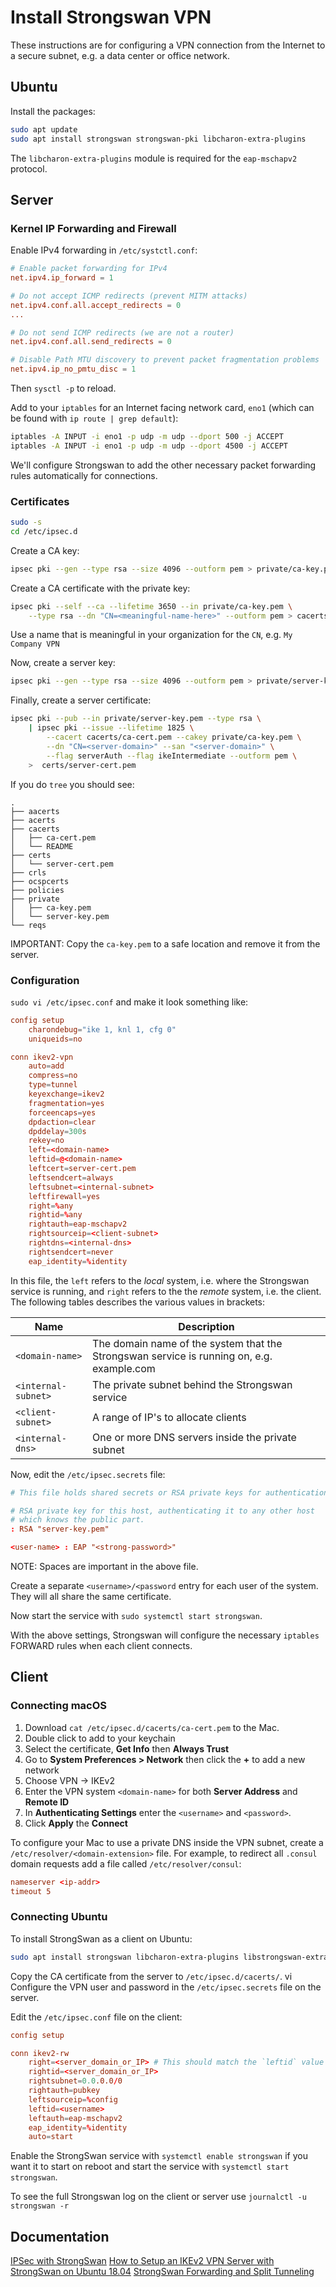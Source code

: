 # Install Strongswan VPN

These instructions are for configuring a VPN connection from the Internet to a secure subnet, e.g. a data center or office network.

## Ubuntu

Install the packages:

```bash
sudo apt update
sudo apt install strongswan strongswan-pki libcharon-extra-plugins
```

The `libcharon-extra-plugins` module is required for the `eap-mschapv2` protocol.

## Server

### Kernel IP Forwarding and Firewall

Enable IPv4 forwarding in `/etc/systctl.conf`:

```conf
# Enable packet forwarding for IPv4
net.ipv4.ip_forward = 1

# Do not accept ICMP redirects (prevent MITM attacks)
net.ipv4.conf.all.accept_redirects = 0
...

# Do not send ICMP redirects (we are not a router)
net.ipv4.conf.all.send_redirects = 0

# Disable Path MTU discovery to prevent packet fragmentation problems
net.ipv4.ip_no_pmtu_disc = 1
```

Then `sysctl -p` to reload.

Add to your `iptables` for an Internet facing network card, `eno1` (which can be found with `ip route | grep default`):

```bash
iptables -A INPUT -i eno1 -p udp -m udp --dport 500 -j ACCEPT
iptables -A INPUT -i eno1 -p udp -m udp --dport 4500 -j ACCEPT
```

We'll configure Strongswan to add the other necessary packet forwarding rules automatically for connections.

### Certificates

```sh
sudo -s
cd /etc/ipsec.d
```

Create a CA key:

```bash
ipsec pki --gen --type rsa --size 4096 --outform pem > private/ca-key.pem
```

Create a CA certificate with the private key:

```bash
ipsec pki --self --ca --lifetime 3650 --in private/ca-key.pem \
    --type rsa --dn "CN=<meaningful-name-here>" --outform pem > cacerts/ca-cert.pem
```

Use a name that is meaningful in your organization for the `CN`, e.g. `My Company VPN`

Now, create a server key:

```bash
ipsec pki --gen --type rsa --size 4096 --outform pem > private/server-key.pem
```

Finally, create a server certificate:

```bash
ipsec pki --pub --in private/server-key.pem --type rsa \
    | ipsec pki --issue --lifetime 1825 \
        --cacert cacerts/ca-cert.pem --cakey private/ca-key.pem \
        --dn "CN=<server-domain>" --san "<server-domain>" \
        --flag serverAuth --flag ikeIntermediate --outform pem \
    >  certs/server-cert.pem
```

If you do `tree` you should see:

```tree
.
├── aacerts
├── acerts
├── cacerts
│   ├── ca-cert.pem
│   └── README
├── certs
│   └── server-cert.pem
├── crls
├── ocspcerts
├── policies
├── private
│   ├── ca-key.pem
│   └── server-key.pem
└── reqs
```

IMPORTANT: Copy the `ca-key.pem` to a safe location and remove it from the server.

### Configuration

`sudo vi /etc/ipsec.conf` and make it look something like:

```conf
config setup
    charondebug="ike 1, knl 1, cfg 0"
    uniqueids=no

conn ikev2-vpn
    auto=add
    compress=no
    type=tunnel
    keyexchange=ikev2
    fragmentation=yes
    forceencaps=yes
    dpdaction=clear
    dpddelay=300s
    rekey=no
    left=<domain-name>
    leftid=@<domain-name>
    leftcert=server-cert.pem
    leftsendcert=always
    leftsubnet=<internal-subnet>
    leftfirewall=yes
    right=%any
    rightid=%any
    rightauth=eap-mschapv2
    rightsourceip=<client-subnet>
    rightdns=<internal-dns>
    rightsendcert=never
    eap_identity=%identity
```

In this file, the `left` refers to the _local_ system, i.e. where the Strongswan service is running, and `right` refers to the the _remote_ system, i.e. the client. The following tables describes the various values in brackets:

| Name                | Description                                                                               |
| ------------------- | ----------------------------------------------------------------------------------------- |
| `<domain-name>`     | The domain name of the system that the Strongswan service is running on, e.g. example.com |
| `<internal-subnet>` | The private subnet behind the Strongswan service                                          |
| `<client-subnet>`   | A range of IP's to allocate clients                                                       |
| `<internal-dns>`    | One or more DNS servers inside the private subnet                                         |

Now, edit the `/etc/ipsec.secrets` file:

```conf
# This file holds shared secrets or RSA private keys for authentication.

# RSA private key for this host, authenticating it to any other host
# which knows the public part.
: RSA "server-key.pem"

<user-name> : EAP "<strong-password>"
```

NOTE: Spaces are important in the above file.

Create a separate `<username>/<password` entry for each user of the system. They will all share the same certificate.

Now start the service with `sudo systemctl start strongswan`.

With the above settings, Strongswan will configure the necessary `iptables` FORWARD rules when each client connects.

## Client

### Connecting macOS

1. Download `cat /etc/ipsec.d/cacerts/ca-cert.pem` to the Mac.
2. Double click to add to your keychain
3. Select the certificate, **Get Info** then **Always Trust**
4. Go to **System Preferences > Network** then click the **+** to add a new network
5. Choose VPN -> IKEv2
6. Enter the VPN system `<domain-name>` for both **Server Address** and **Remote ID**
7. In **Authenticating Settings** enter the `<username>` and `<password>`.
8. Click **Apply** the **Connect**

To configure your Mac to use a private DNS inside the VPN subnet, create a `/etc/resolver/<domain-extension>` file.  For example, to redirect all `.consul` domain requests add a file called `/etc/resolver/consul`:

```conf
nameserver <ip-addr>
timeout 5
```

### Connecting Ubuntu

To install StrongSwan as a client on Ubuntu:

```sh
sudo apt install strongswan libcharon-extra-plugins libstrongswan-extra-plugins
```

Copy the CA certificate from the server to `/etc/ipsec.d/cacerts/`.
vi
Configure the VPN user and password in the `/etc/ipsec.secrets` file on the server.

Edit the `/etc/ipsec.conf` file on the client:

```conf
config setup

conn ikev2-rw
    right=<server_domain_or_IP> # This should match the `leftid` value on your server's configuration
    rightid=<server_domain_or_IP>
    rightsubnet=0.0.0.0/0
    rightauth=pubkey
    leftsourceip=%config
    leftid=<username>
    leftauth=eap-mschapv2
    eap_identity=%identity
    auto=start
```

Enable the StrongSwan service with `systemctl enable strongswan` if you want it to start on reboot and start the service with `systemctl start strongswan`.

To see the full Strongswan log on the client or server use `journalctl -u strongswan -r`

## Documentation

[IPSec with StrongSwan](https://raymii.org/s/tutorials/IPSEC_vpn_with_CentOS_7.html)
[How to Setup an IKEv2 VPN Server with StrongSwan on Ubuntu 18.04](https://www.digitalocean.com/community/tutorials/how-to-set-up-an-ikev2-vpn-server-with-strongswan-on-ubuntu-18-04-2)
[StrongSwan Forwarding and Split Tunneling](https://wiki.strongswan.org/projects/strongswan/wiki/ForwardingAndSplitTunneling)